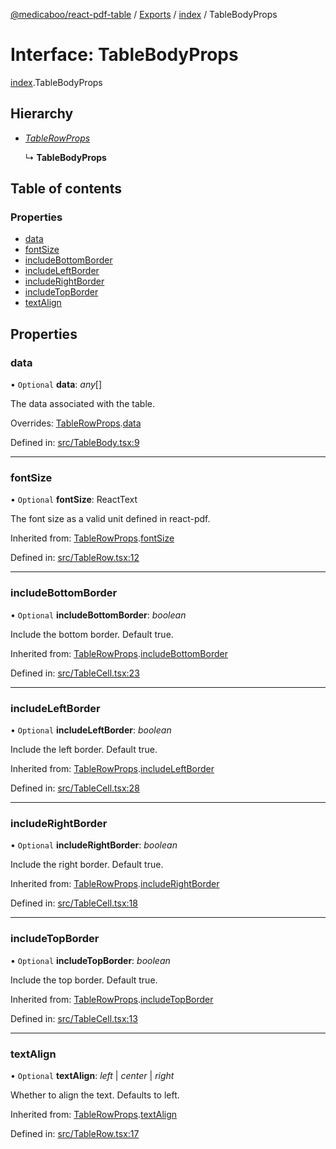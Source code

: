 [@medicaboo/react-pdf-table](../README.md) / [Exports](../modules.md) / [index](../modules/index.md) / TableBodyProps

# Interface: TableBodyProps

[index](../modules/index.md).TableBodyProps

## Hierarchy

* [*TableRowProps*](tablerow.tablerowprops.md)

  ↳ **TableBodyProps**

## Table of contents

### Properties

- [data](index.tablebodyprops.md#data)
- [fontSize](index.tablebodyprops.md#fontsize)
- [includeBottomBorder](index.tablebodyprops.md#includebottomborder)
- [includeLeftBorder](index.tablebodyprops.md#includeleftborder)
- [includeRightBorder](index.tablebodyprops.md#includerightborder)
- [includeTopBorder](index.tablebodyprops.md#includetopborder)
- [textAlign](index.tablebodyprops.md#textalign)

## Properties

### data

• `Optional` **data**: *any*[]

The data associated with the table.

Overrides: [TableRowProps](tablerow.tablerowprops.md).[data](tablerow.tablerowprops.md#data)

Defined in: [src/TableBody.tsx:9](https://github.com/Medicaboo/react-pdf-table/blob/6c04208/src/TableBody.tsx#L9)

___

### fontSize

• `Optional` **fontSize**: ReactText

The font size as a valid unit defined in react-pdf.

Inherited from: [TableRowProps](tablerow.tablerowprops.md).[fontSize](tablerow.tablerowprops.md#fontsize)

Defined in: [src/TableRow.tsx:12](https://github.com/Medicaboo/react-pdf-table/blob/6c04208/src/TableRow.tsx#L12)

___

### includeBottomBorder

• `Optional` **includeBottomBorder**: *boolean*

Include the bottom border. Default true.

Inherited from: [TableRowProps](tablerow.tablerowprops.md).[includeBottomBorder](tablerow.tablerowprops.md#includebottomborder)

Defined in: [src/TableCell.tsx:23](https://github.com/Medicaboo/react-pdf-table/blob/6c04208/src/TableCell.tsx#L23)

___

### includeLeftBorder

• `Optional` **includeLeftBorder**: *boolean*

Include the left border. Default true.

Inherited from: [TableRowProps](tablerow.tablerowprops.md).[includeLeftBorder](tablerow.tablerowprops.md#includeleftborder)

Defined in: [src/TableCell.tsx:28](https://github.com/Medicaboo/react-pdf-table/blob/6c04208/src/TableCell.tsx#L28)

___

### includeRightBorder

• `Optional` **includeRightBorder**: *boolean*

Include the right border. Default true.

Inherited from: [TableRowProps](tablerow.tablerowprops.md).[includeRightBorder](tablerow.tablerowprops.md#includerightborder)

Defined in: [src/TableCell.tsx:18](https://github.com/Medicaboo/react-pdf-table/blob/6c04208/src/TableCell.tsx#L18)

___

### includeTopBorder

• `Optional` **includeTopBorder**: *boolean*

Include the top border. Default true.

Inherited from: [TableRowProps](tablerow.tablerowprops.md).[includeTopBorder](tablerow.tablerowprops.md#includetopborder)

Defined in: [src/TableCell.tsx:13](https://github.com/Medicaboo/react-pdf-table/blob/6c04208/src/TableCell.tsx#L13)

___

### textAlign

• `Optional` **textAlign**: *left* \| *center* \| *right*

Whether to align the text. Defaults to left.

Inherited from: [TableRowProps](tablerow.tablerowprops.md).[textAlign](tablerow.tablerowprops.md#textalign)

Defined in: [src/TableRow.tsx:17](https://github.com/Medicaboo/react-pdf-table/blob/6c04208/src/TableRow.tsx#L17)
